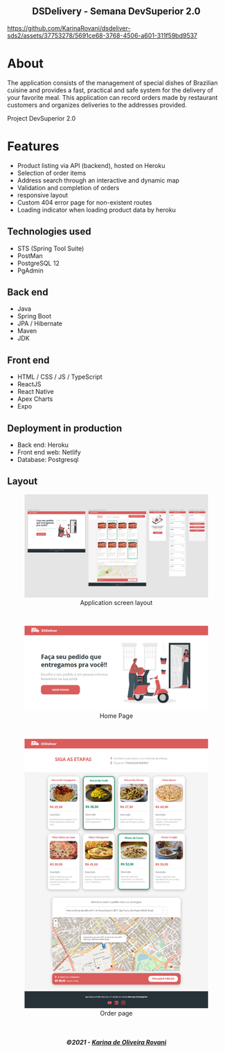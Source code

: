 <h2 align="center">
   DSDelivery - Semana DevSuperior 2.0
</h2>


https://github.com/KarinaRovani/dsdeliver-sds2/assets/37753278/5691ce68-3768-4506-a601-311f59bd9537



# About
The application consists of the management of special dishes of Brazilian cuisine and provides a fast, practical and safe system for the delivery of your favorite meal. This application can record orders made by restaurant customers and organizes deliveries to the addresses provided.

Project DevSuperior 2.0

<!-- You can see this application working in real time over here: https://sds2-karinarovani.netlify.app/
- It can take a minute to reconnect to Heroku and show up all the dishes due to Heroku server downtime. Please wait a little bit after openning the application
-->

# Features
- Product listing via API (backend), hosted on Heroku
- Selection of order items
- Address search through an interactive and dynamic map
- Validation and completion of orders
- responsive layout
- Custom 404 error page for non-existent routes
- Loading indicator when loading product data by heroku


## Technologies used
- STS (Spring Tool Suite)
- PostMan
- PostgreSQL 12
- PgAdmin
## Back end
- Java
- Spring Boot
- JPA / Hibernate
- Maven
- JDK
## Front end
- HTML / CSS / JS / TypeScript
- ReactJS
- React Native
- Apex Charts
- Expo
## Deployment in production
- Back end: Heroku
- Front end web: Netlify
- Database: Postgresql

## Layout
<figure>
<div align="center">
  <img src=".github/img/DSDeliver-Layouts.png"  alt="Layouts">
  <figcaption>Application screen layout</figcaption>
</div>
</figure>
<br>
<figure>
<div align="center">
  <img src=".github/img/DSDeliver-Home.png"  alt="Página inicial">
  <figcaption>Home Page</figcaption>
</div>
</figure>
<br>
<figure>
<div align="center">
  <img src=".github/img/DSDeliver-Orders.png"  alt="Página de pedidos">
  <figcaption>Order page</figcaption>
</div>
</figure>
<br>

<h5 align="center">
  &copy;2021 - <a href="https://github.com/KarinaRovani/">Karina de Oliveira Rovani</a>
</h5>

